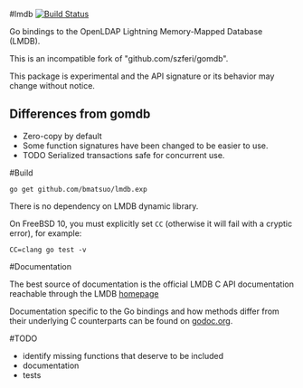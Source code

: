 #lmdb [![Build Status](https://travis-ci.org/bmatsuo/lmdb.exp.svg?branch=master)](https://travis-ci.org/bmatsuo/lmdb.exp)

Go bindings to the OpenLDAP Lightning Memory-Mapped Database (LMDB).

This is an incompatible fork of "github.com/szferi/gomdb".

This package is experimental and the API signature or its behavior may change
without notice.

## Differences from gomdb

- Zero-copy by default
- Some function signatures have been changed to be easier to use.
- TODO Serialized transactions safe for concurrent use.

#Build

`go get github.com/bmatsuo/lmdb.exp`

There is no dependency on LMDB dynamic library.

On FreeBSD 10, you must explicitly set `CC` (otherwise it will fail with a cryptic error), for example:

`CC=clang go test -v`

#Documentation

The best source of documentation is the official LMDB C API documentation
reachable through the LMDB [homepage](http://symas.com/mdb/)

Documentation specific to the Go bindings and how methods differ from their
underlying C counterparts can be found on
[godoc.org](http://godoc.org/github.com/bmatsuo/lmdb.exp).

#TODO

- identify missing functions that deserve to be included
- documentation
- tests
